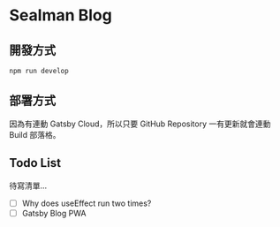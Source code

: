# Sealman Blog

## 開發方式

```bash
npm run develop
```

## 部署方式

因為有連動 Gatsby Cloud，所以只要 GitHub Repository 一有更新就會連動 Build 部落格。

## Todo List

待寫清單...

- [ ] Why does useEffect run two times?
- [ ] Gatsby Blog PWA
